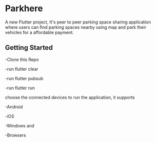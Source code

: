 # Parkhere

A new Flutter project, It's peer to peer parking space sharing application where users can find parking spaces nearby using map and park their vehicles for a affordable payment.

## Getting Started

-Clone this Repo

-run  flutter clear

-run  flutter pubsub

-run  flutter run



choose the connected devices to run the application, it supports

-Android

-iOS

-Windows and 

-Browsers

